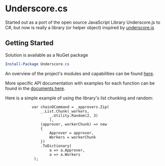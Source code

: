 Underscore.cs
=============

Started out as a port of the open source JavaScript Library Underscore.js to C#,
but now is really a library (or helper object) inspired by [underscore.js]


Getting Started
--------------
Solution is available as a NuGet package

```powershell
Install-Package Underscore.cs
```

An overview of the project's modules and capabilities can be found [here](https://github.com/konkked/Underscore.cs/blob/master/docs/Overview.md).

More specific API documentation with examples for each function can be found in the [documents here](https://github.com/konkked/Underscore.cs/tree/master/docs/api).

Here is a simple example of using the library's list chunking and random:

```
            var chainOCommand = _approvers.Zip(
                _.List.Chunk(_workers,
                    _.Utility.Random(2, 3)
                    ),
                (approver, workerChunk) => new
                {
                    Approver = approver,
                    Workers = workerChunk
                })
                .ToDictionary(
                    a => a.Approver,
                    a => a.Workers
             );
```

[underscore.js]:http://underscorejs.org/
